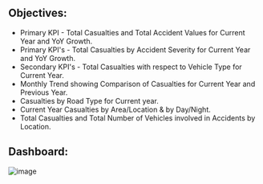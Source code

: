 ## Objectives:
  * Primary KPI - Total Casualties and Total Accident Values for Current Year and YoY Growth.
  * Primary KPI's - Total Casualties by Accident Severity for Current Year and YoY Growth.
  * Secondary KPI's - Total Casualties with respect to Vehicle Type for Current Year.
  * Monthly Trend showing Comparison of Casualties for Current Year and Previous Year.
  * Casualties by Road Type for Current year.
  * Current Year Casualties by Area/Location & by Day/Night.
  * Total Casualties and Total Number of Vehicles involved in Accidents by Location.
## Dashboard:

![image](https://github.com/shridhar1504/Power-BI-Visualization-Project/assets/113985416/04670e42-d479-49fa-a373-e83643a98b20)
